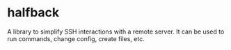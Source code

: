 # halfback
A library to simplify SSH interactions with a remote server.  It can be used to run commands, change config, create files, etc.
